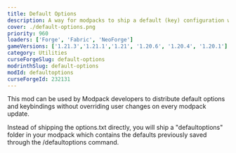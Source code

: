 ```yaml
---
title: Default Options
description: A way for modpacks to ship a default (key) configuration without having to include an options.txt file. Also allows local options from any mod .cfg file.
cover: ./default-options.png
priority: 960
loaders: ['Forge', 'Fabric', 'NeoForge']
gameVersions: ['1.21.3','1.21.1','1.21', '1.20.6', '1.20.4', '1.20.1']
category: Utilities
curseForgeSlug: default-options
modrinthSlug: default-options
modId: defaultoptions
curseForgeId: 232131
---
```


This mod can be used by Modpack developers to distribute default options and keybindings without overriding user changes on every modpack update.

Instead of shipping the options.txt directly, you will ship a "defaultoptions" folder in your modpack which contains the defaults previously saved through the /defaultoptions command.